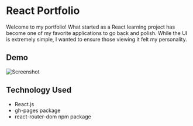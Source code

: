 # React Portfolio
Welcome to my portfolio! What started as a React learning project has become one of my favorite applications to go back and polish. While the UI is extremely simple, I wanted to ensure those viewing it felt my personality.

## Demo
![Screenshot](./src/assets/images/portfolio_video.gif)

## Technology Used 
* React.js
* gh-pages package
* react-router-dom npm package